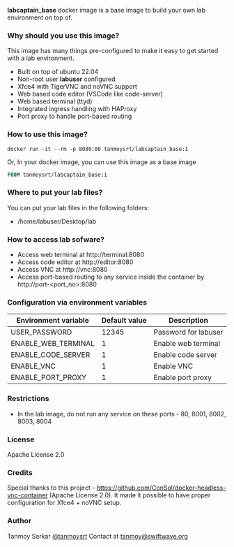 **labcaptain_base** docker image is a base image to build your own lab environment on top of.

### Why should you use this image?
This image has many things pre-configured to make it easy to get started with a lab environment.

- Built on top of ubuntu 22.04
- Non-root user **labuser** configured
- Xfce4 with TigerVNC and noVNC support
- Web based code editor (VSCode like code-server)
- Web based terminal (ttyd)
- Integrated ingress handling with HAProxy
- Port proxy to handle port-based routing

### How to use this image?
```curl
docker run -it --rm -p 8080:80 tanmoysrt/labcaptain_base:1
```

Or, In your docker image, you can use this image as a base image
```dockerfile
FROM tanmoysrt/labcaptain_base:1
```

### Where to put your lab files?
You can put your lab files in the following folders:
- /home/labuser/Desktop/lab

### How to access lab sofware?
- Access web terminal at http://terminal:8080
- Access code editor at http://editor:8080
- Access VNC at http://vnc:8080
- Access port-based routing to any service inside the container by http://port-<port_no>:8080

### Configuration via environment variables
| Environment variable | Default value | Description          |
| -------------------- | ------------- | -------------------- |
| USER_PASSWORD        | 12345         | Password for labuser |
| ENABLE_WEB_TERMINAL  | 1             | Enable web terminal  |
| ENABLE_CODE_SERVER   | 1             | Enable code server   |
| ENABLE_VNC           | 1             | Enable VNC           |
| ENABLE_PORT_PROXY    | 1             | Enable port proxy    |

### Restrictions
- In the lab image, do not run any service on these ports - 80, 8001, 8002, 8003, 8004

### License
Apache License 2.0

### Credits
Special thanks to this project - https://github.com/ConSol/docker-headless-vnc-container (Apache License 2.0). It made it possible to have proper configuration for Xfce4 + noVNC setup.

### Author
Tanmoy Sarkar [@tanmoysrt](https://github.com/tanmoysrt)
Contact at tanmoy@swiftwave.org
